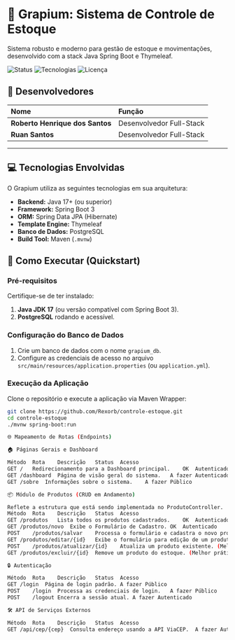 # 🍇 Grapium: Sistema de Controle de Estoque
Sistema robusto e moderno para gestão de estoque e movimentações, desenvolvido com a stack Java Spring Boot e Thymeleaf.

![Status](https://img.shields.io/badge/status-em%20desenvolvimento-yellow)
![Tecnologias](https://imgs.shields.io/badge/Tecnologias-Spring%20Boot%20|%20Thymeleaf%20|%20PostgreSQL-4D78B2)
![Licença](https://img.shields.io/badge/Licença-MIT-green)

## 👤 Desenvolvedores
| Nome | Função |
| :--- | :--- |
| **Roberto Henrique dos Santos** | Desenvolvedor Full-Stack |
| **Ruan Santos** | Desenvolvedor Full-Stack |

---

## 💻 Tecnologias Envolvidas
O Grapium utiliza as seguintes tecnologias em sua arquitetura:

* **Backend:** Java 17+ (ou superior)
* **Framework:** Spring Boot 3
* **ORM:** Spring Data JPA (Hibernate)
* **Template Engine:** Thymeleaf
* **Banco de Dados:** PostgreSQL
* **Build Tool:** Maven (`.mvnw`)

## 🚀 Como Executar (Quickstart)

### Pré-requisitos
Certifique-se de ter instalado:
1.  **Java JDK 17** (ou versão compatível com Spring Boot 3).
2.  **PostgreSQL** rodando e acessível.

### Configuração do Banco de Dados
1.  Crie um banco de dados com o nome `grapium_db`.
2.  Configure as credenciais de acesso no arquivo `src/main/resources/application.properties` (ou `application.yml`).

### Execução da Aplicação
Clone o repositório e execute a aplicação via Maven Wrapper:

```bash
git clone https://github.com/Rexorb/controle-estoque.git 
cd controle-estoque
./mvnw spring-boot:run

🌐 Mapeamento de Rotas (Endpoints)

🏠 Páginas Gerais e Dashboard

Método	Rota	Descrição	Status	Acesso
GET	/	Redirecionamento para a Dashboard principal.	OK	Autenticado
GET	/dashboard	Página de visão geral do sistema.	A fazer	Autenticado
GET	/sobre	Informações sobre o sistema.	A fazer	Público

📦 Módulo de Produtos (CRUD em Andamento)

Reflete a estrutura que está sendo implementada no ProdutoController.
Método	Rota	Descrição	Status	Acesso
GET	/produtos	Lista todos os produtos cadastrados.	OK	Autenticado
GET	/produtos/novo	Exibe o Formulário de Cadastro.	OK	Autenticado
POST	/produtos/salvar	Processa o formulário e cadastra o novo produto.	OK	Autenticado
GET	/produtos/editar/{id}	Exibe o formulário para edição de um produto.	A fazer	Autenticado
POST	/produtos/atualizar/{id}	Atualiza um produto existente. (Melhor prática: usar POST/PUT).	A fazer	Autenticado
GET	/produtos/excluir/{id}	Remove um produto do estoque. (Melhor prática: usar POST/DELETE).	A fazer	Autenticado

🔒 Autenticação

Método	Rota	Descrição	Status	Acesso
GET	/login	Página de login padrão.	A fazer	Público
POST	/login	Processa as credenciais de login.	A fazer	Público
POST	/logout	Encerra a sessão atual.	A fazer	Autenticado

🛠️ API de Serviços Externos

Método	Rota	Descrição	Status	Acesso
GET	/api/cep/{cep}	Consulta endereço usando a API ViaCEP.	A fazer	Autenticado